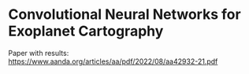 # Convolutional Neural Networks for Exoplanet Cartography

Paper with results: <https://www.aanda.org/articles/aa/pdf/2022/08/aa42932-21.pdf>
